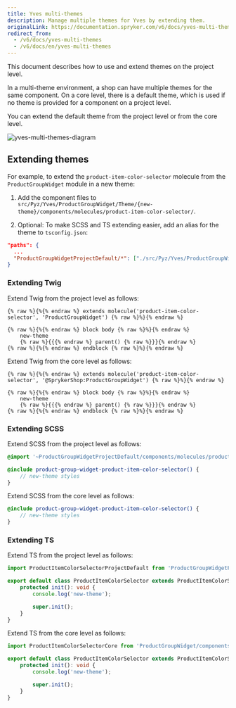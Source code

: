 ```yaml
---
title: Yves multi-themes
description: Manage multiple themes for Yves by extending them.
originalLink: https://documentation.spryker.com/v6/docs/yves-multi-themes
redirect_from:
  - /v6/docs/yves-multi-themes
  - /v6/docs/en/yves-multi-themes
---
```


This document describes how to use and extend themes on the project level. 

In a multi-theme environment, a shop can have multiple themes for the same component. On a core level, there is a default theme, which is used if no theme is provided for a component on a project level. 

You can extend the default theme from the project level or from the core level. 

![yves-multi-themes-diagram](https://confluence-connect.gliffy.net/embed/image/9add4ad5-cbe0-4610-82f1-b10610721b23.png?utm_medium=live&utm_source=custom)

## Extending themes

For example, to extend the `product-item-color-selector` molecule from the `ProductGroupWidget` module in a new theme:

1. Add the component files to `src/Pyz/Yves/ProductGroupWidget/Theme/{new-theme}/components/molecules/product-item-color-selector/`.

2. Optional: To make SCSS and TS extending easier, add an alias for the theme to `tsconfig.json`:

```json
"paths": {
  ...
  "ProductGroupWidgetProjectDefault/*": ["./src/Pyz/Yves/ProductGroupWidget/Theme/default/*"]
}
```

### Extending Twig

Extend Twig from the project level as follows:

```twig
{% raw %}{%{% endraw %} extends molecule('product-item-color-selector', 'ProductGroupWidget') {% raw %}%}{% endraw %}

{% raw %}{%{% endraw %} block body {% raw %}%}{% endraw %}
    new-theme
    {% raw %}{{{% endraw %} parent() {% raw %}}}{% endraw %}
{% raw %}{%{% endraw %} endblock {% raw %}%}{% endraw %}
```

Extend Twig from the core level as follows:

```twig
{% raw %}{%{% endraw %} extends molecule('product-item-color-selector', '@SprykerShop:ProductGroupWidget') {% raw %}%}{% endraw %}

{% raw %}{%{% endraw %} block body {% raw %}%}{% endraw %}
    new-theme
    {% raw %}{{{% endraw %} parent() {% raw %}}}{% endraw %}
{% raw %}{%{% endraw %} endblock {% raw %}%}{% endraw %}
```

### Extending SCSS

Extend SCSS from the project level as follows:

```scss
@import '~ProductGroupWidgetProjectDefault/components/molecules/product-item-color-selector/product-item-color-selector.scss';

@include product-group-widget-product-item-color-selector() {
    // new-theme styles
}
```

Extend SCSS from the core level as follows:

```scss
@include product-group-widget-product-item-color-selector() {
    // new-theme styles
}
```

### Extending TS

Extend TS from the project level as follows:

```ts
import ProductItemColorSelectorProjectDefault from 'ProductGroupWidgetProjectDefault/components/molecules/product-item-color-selector/product-item-color-selector';

export default class ProductItemColorSelector extends ProductItemColorSelectorProjectDefault {
    protected init(): void {
        console.log('new-theme');

        super.init();
    }
}
```

Extend TS from the core level as follows:

```ts
import ProductItemColorSelectorCore from 'ProductGroupWidget/components/molecules/product-item-color-selector/product-item-color-selector';

export default class ProductItemColorSelector extends ProductItemColorSelectorCore {
    protected init(): void {
        console.log('new-theme');

        super.init();
    }
}
```


